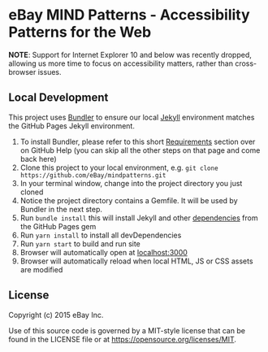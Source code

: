 # eBay MIND Patterns - Accessibility Patterns for the Web

**NOTE**: Support for Internet Explorer 10 and below was recently dropped, allowing us more time to focus on accessibility matters, rather than cross-browser issues.

## Local Development

This project uses [Bundler](http://bundler.io) to ensure our local [Jekyll](http://jekyllrb.com) environment matches the GitHub Pages Jekyll environment.

1. To install Bundler, please refer to this short [Requirements](https://help.github.com/articles/setting-up-your-github-pages-site-locally-with-jekyll/#requirements) section over on GitHub Help (you can skip all the other steps on that page and come back here)
1. Clone this project to your local environment, e.g. `git clone https://github.com/eBay/mindpatterns.git`
1. In your terminal window, change into the project directory you just cloned
1. Notice the project directory contains a Gemfile. It will be used by Bundler in the next step.
1. Run `bundle install` this will install Jekyll and other [dependencies](https://pages.github.com/versions/) from the GitHub Pages gem
1. Run `yarn install` to install all devDependencies
1. Run `yarn start` to build and run site
1. Browser will automatically open at [localhost:3000](http://localhost:3000)
1. Browser will automatically reload when local HTML, JS or CSS assets are modified

## License

Copyright (c) 2015 eBay Inc.

Use of this source code is governed by a MIT-style license that can be found in the LICENSE file or at https://opensource.org/licenses/MIT.
